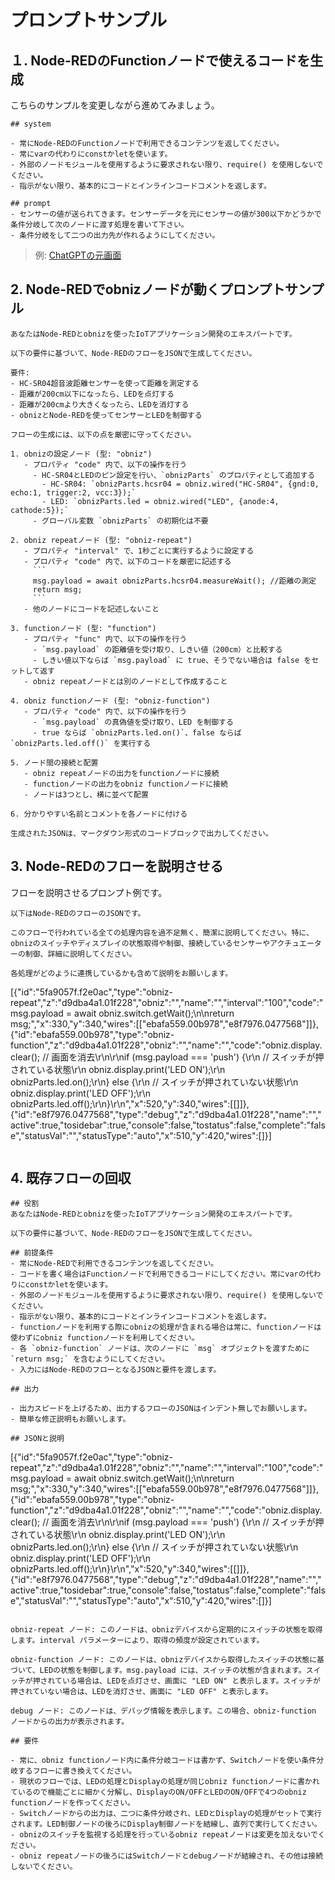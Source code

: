 # プロンプトサンプル

## １. Node-REDのFunctionノードで使えるコードを生成

こちらのサンプルを変更しながら進めてみましょう。

```
## system

- 常にNode-REDのFunctionノードで利用できるコンテンツを返してください。
- 常にvarの代わりにconstかletを使います。
- 外部のノードモジュールを使用するように要求されない限り、require() を使用しないでください。
- 指示がない限り、基本的にコードとインラインコードコメントを返します。

## prompt
- センサーの値が送られてきます。センサーデータを元にセンサーの値が300以下かどうかで条件分岐して次のノードに渡す処理を書いて下さい。
- 条件分岐をして二つの出力先が作れるようにしてください。
```

>例: [ChatGPTの元画面](https://chat.openai.com/share/e/fc8b0125-7589-47a0-b9b8-45e1b9390186)

## 2. Node-REDでobnizノードが動くプロンプトサンプル

```
あなたはNode-REDとobnizを使ったIoTアプリケーション開発のエキスパートです。

以下の要件に基づいて、Node-REDのフローをJSONで生成してください。

要件:
- HC-SR04超音波距離センサーを使って距離を測定する
- 距離が200cm以下になったら、LEDを点灯する
- 距離が200cmより大きくなったら、LEDを消灯する
- obnizとNode-REDを使ってセンサーとLEDを制御する

フローの生成には、以下の点を厳密に守ってください。

1. obnizの設定ノード (型: "obniz")
   - プロパティ "code" 内で、以下の操作を行う
     - HC-SR04とLEDのピン設定を行い、`obnizParts` のプロパティとして追加する
       - HC-SR04: `obnizParts.hcsr04 = obniz.wired("HC-SR04", {gnd:0, echo:1, trigger:2, vcc:3});`
       - LED: `obnizParts.led = obniz.wired("LED", {anode:4, cathode:5});`
     - グローバル変数 `obnizParts` の初期化は不要

2. obniz repeatノード (型: "obniz-repeat")
   - プロパティ "interval" で、1秒ごとに実行するように設定する
   - プロパティ "code" 内で、以下のコードを厳密に記述する
     ```
     msg.payload = await obnizParts.hcsr04.measureWait(); //距離の測定
     return msg;
     ```
   - 他のノードにコードを記述しないこと

3. functionノード (型: "function")
   - プロパティ "func" 内で、以下の操作を行う
     - `msg.payload` の距離値を受け取り、しきい値（200cm）と比較する
     - しきい値以下ならば `msg.payload` に true、そうでない場合は false をセットして返す
   - obniz repeatノードとは別のノードとして作成すること

4. obniz functionノード (型: "obniz-function")
   - プロパティ "code" 内で、以下の操作を行う
     - `msg.payload` の真偽値を受け取り、LED を制御する
     - true ならば `obnizParts.led.on()`、false ならば `obnizParts.led.off()` を実行する

5. ノード間の接続と配置
   - obniz repeatノードの出力をfunctionノードに接続
   - functionノードの出力をobniz functionノードに接続
   - ノードは3つとし、横に並べて配置

6. 分かりやすい名前とコメントを各ノードに付ける

生成されたJSONは、マークダウン形式のコードブロックで出力してください。
```

## 3. Node-REDのフローを説明させる

フローを説明させるプロンプト例です。

```
以下はNode-REDのフローのJSONです。

このフローで行われている全ての処理内容を過不足無く、簡潔に説明してください。特に、obnizのスイッチやディスプレイの状態取得や制御、接続しているセンサーやアクチュエーターの制御、詳細に説明してください。

各処理がどのように連携しているかも含めて説明をお願いします。

```
[{"id":"5fa9057f.f2e0ac","type":"obniz-repeat","z":"d9dba4a1.01f228","obniz":"","name":"","interval":"100","code":"msg.payload = await obniz.switch.getWait();\n\nreturn msg;","x":330,"y":340,"wires":[["ebafa559.00b978","e8f7976.0477568"]]},{"id":"ebafa559.00b978","type":"obniz-function","z":"d9dba4a1.01f228","obniz":"","name":"","code":"obniz.display.clear(); // 画面を消去\r\n\r\nif (msg.payload === 'push') {\r\n // スイッチが押されている状態\r\n obniz.display.print('LED ON');\r\n obnizParts.led.on();\r\n} else {\r\n // スイッチが押されていない状態\r\n obniz.display.print('LED OFF');\r\n obnizParts.led.off();\r\n}\r\n","x":520,"y":340,"wires":[[]]},{"id":"e8f7976.0477568","type":"debug","z":"d9dba4a1.01f228","name":"","active":true,"tosidebar":true,"console":false,"tostatus":false,"complete":"false","statusVal":"","statusType":"auto","x":510,"y":420,"wires":[]}]
```
```

## 4. 既存フローの回収

```
## 役割
あなたはNode-REDとobnizを使ったIoTアプリケーション開発のエキスパートです。

以下の要件に基づいて、Node-REDのフローをJSONで生成してください。

## 前提条件
- 常にNode-REDで利用できるコンテンツを返してください。
- コードを書く場合はFunctionノードで利用できるコードにしてください。常にvarの代わりにconstかletを使います。
- 外部のノードモジュールを使用するように要求されない限り、require() を使用しないでください。
- 指示がない限り、基本的にコードとインラインコードコメントを返します。
- functionノードを利用する際にobnizの処理が含まれる場合は常に、functionノードは使わずにobniz functionノードを利用してください。
- 各 `obniz-function` ノードは、次のノードに `msg` オブジェクトを渡すために `return msg;` を含むようにしてください。
- 入力にはNode-REDのフローとなるJSONと要件を渡します。

## 出力

- 出力スピードを上げるため、出力するフローのJSONはインデント無しでお願いします。
- 簡単な修正説明もお願いします。

## JSONと説明

```
[{"id":"5fa9057f.f2e0ac","type":"obniz-repeat","z":"d9dba4a1.01f228","obniz":"","name":"","interval":"100","code":"msg.payload = await obniz.switch.getWait();\n\nreturn msg;","x":330,"y":340,"wires":[["ebafa559.00b978","e8f7976.0477568"]]},{"id":"ebafa559.00b978","type":"obniz-function","z":"d9dba4a1.01f228","obniz":"","name":"","code":"obniz.display.clear(); // 画面を消去\r\n\r\nif (msg.payload === 'push') {\r\n // スイッチが押されている状態\r\n obniz.display.print('LED ON');\r\n obnizParts.led.on();\r\n} else {\r\n // スイッチが押されていない状態\r\n obniz.display.print('LED OFF');\r\n obnizParts.led.off();\r\n}\r\n","x":520,"y":340,"wires":[[]]},{"id":"e8f7976.0477568","type":"debug","z":"d9dba4a1.01f228","name":"","active":true,"tosidebar":true,"console":false,"tostatus":false,"complete":"false","statusVal":"","statusType":"auto","x":510,"y":420,"wires":[]}]
```

obniz-repeat ノード: このノードは、obnizデバイスから定期的にスイッチの状態を取得します。interval パラメーターにより、取得の頻度が設定されています。

obniz-function ノード: このノードは、obnizデバイスから取得したスイッチの状態に基づいて、LEDの状態を制御します。msg.payload には、スイッチの状態が含まれます。スイッチが押されている場合は、LEDを点灯させ、画面に "LED ON" と表示します。スイッチが押されていない場合は、LEDを消灯させ、画面に "LED OFF" と表示します。

debug ノード: このノードは、デバッグ情報を表示します。この場合、obniz-function ノードからの出力が表示されます。

## 要件

- 常に、obniz functionノード内に条件分岐コードは書かず、Switchノードを使い条件分岐するフローに書き換えてください。
- 現状のフローでは、LEDの処理とDisplayの処理が同じobniz functionノードに書かれているので機能ごとに細かく分解し、DisplayのON/OFFとLEDのON/OFFで4つのobniz functionノードを作ってください。
- Switchノードからの出力は、二つに条件分岐され、LEDとDisplayの処理がセットで実行されます。LED制御ノードの後ろにDisplay制御ノードを結線し、直列で実行してください。
- obnizのスイッチを監視する処理を行っているobniz repeatノードは変更を加えないでください。
- obniz repeatノードの後ろにはSwitchノードとdebugノードが結線され、その他は接続しないでください。
```